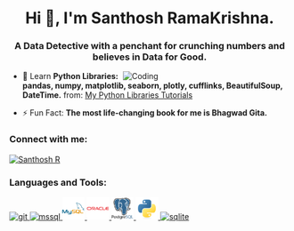 
<h1 align="center">Hi 👋, I'm Santhosh RamaKrishna.</h1>
<h3 align="center">A Data Detective with a penchant for crunching numbers and believes in Data for Good.</h3>
<img align="right" alt="Coding" width="300" src="https://cdn.dribbble.com/users/2646423/screenshots/5507196/computer.gif">

- 🔭 Learn **Python Libraries: pandas, numpy, matplotlib, seaborn, plotly, cufflinks, BeautifulSoup, DateTime.** from: [My Python Libraries Tutorials](https://github.com/SanthoshRam333/PythonLibrariesTutorials)

- ⚡ Fun Fact: **The most life-changing book for me is Bhagwad Gita.**

<h3 align="left">Connect with me:</h3>
<p align="left">
<a href="https://linkedin.com/in/priyankajhatheanalyst" target="blank"><img align="center" src="https://raw.githubusercontent.com/rahuldkjain/github-profile-readme-generator/master/src/images/icons/Social/linked-in-alt.svg" alt="Santhosh R" height="30" width="40" /></a>
</p>

<h3 align="left">Languages and Tools:</h3>
<p align="left"> <a href="https://git-scm.com/" target="_blank"> <img src="https://www.vectorlogo.zone/logos/git-scm/git-scm-icon.svg" alt="git" width="40" height="40"/> </a> <a href="https://www.microsoft.com/en-us/sql-server" target="_blank"> <img src="https://www.svgrepo.com/show/303229/microsoft-sql-server-logo.svg" alt="mssql" width="40" height="40"/> </a> <a href="https://www.mysql.com/" target="_blank"> <img src="https://raw.githubusercontent.com/devicons/devicon/master/icons/mysql/mysql-original-wordmark.svg" alt="mysql" width="40" height="40"/> </a> <a href="https://www.oracle.com/" target="_blank"> <img src="https://raw.githubusercontent.com/devicons/devicon/master/icons/oracle/oracle-original.svg" alt="oracle" width="40" height="40"/> </a> <a href="https://www.postgresql.org" target="_blank"> <img src="https://raw.githubusercontent.com/devicons/devicon/master/icons/postgresql/postgresql-original-wordmark.svg" alt="postgresql" width="40" height="40"/> </a> <a href="https://www.python.org" target="_blank"> <img src="https://raw.githubusercontent.com/devicons/devicon/master/icons/python/python-original.svg" alt="python" width="40" height="40"/> </a> <a href="https://www.sqlite.org/" target="_blank"> <img src="https://www.vectorlogo.zone/logos/sqlite/sqlite-icon.svg" alt="sqlite" width="40" height="40"/> </a> </p>
